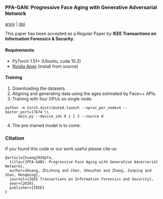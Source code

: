 ### PFA-GAN: Progressive Face Aging with Generative Adversarial Network

[arxiv](https://arxiv.org/abs/2012.03459) | [doi](https://ieeexplore.ieee.org/document/9309246)

This paper has been accepted as a Regular Paper by **IEEE Transactions on Information Forensics & Security**.

#### Requirements

* PyTorch 1.51+ (Ubuntu, cuda 10.2)
* [Nvidia Apex](https://github.com/NVIDIA/apex) (install from source)

#### Training

1. Downloading the datasets.
2. Aligning and generating data using the ages estimated by Face++ APIs.
3. Training with four GPUs on single node:

```shell
python -m torch.distributed.launch --nproc_per_node=4 --master_port=17674 \\
      main.py --device_ids 0 1 2 3 --source 0
```
4. The pre-trained model is to come.

### Citation

If you found this code or our work useful please cite us:
```
@article{huang2020pfa,
  title={{PFA-GAN}: Progressive Face Aging with Generative Adversarial Network},
  author={Huang, Zhizhong and Chen, Shouzhen and Zhang, Junping and Shan, Hongming},
  journal={IEEE Transactions on Information Forensics and Security},
  year={2020},
  publisher={IEEE}
}
```
